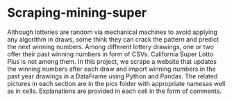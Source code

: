 # Scraping-mining-super

Although lotteries are random via mechanical machines to avoid applying any algorithm in draws, some think they can crack the pattern and predict the next winning numbers. Among different lottery drawings, one or two offer their past winning numbers in form of CSVs. California Super Lotto Plus is not among them. In this project, we scrape a website that updates the winning numbers after each draw and import winning numbers in the past year drawings in a DataFrame using Python and Pandas. The related pictures in each section are in the pics folder with appropriate namesas well as in cells. Explanations are provided in each cell in the form of comments.

